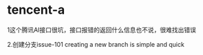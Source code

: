 # tencent-a
1这个腾讯AI接口很坑，接口报错的返回什么信息也不说，很难找出错误

2.创建分支issue-101
creating a new branch is simple and quick
